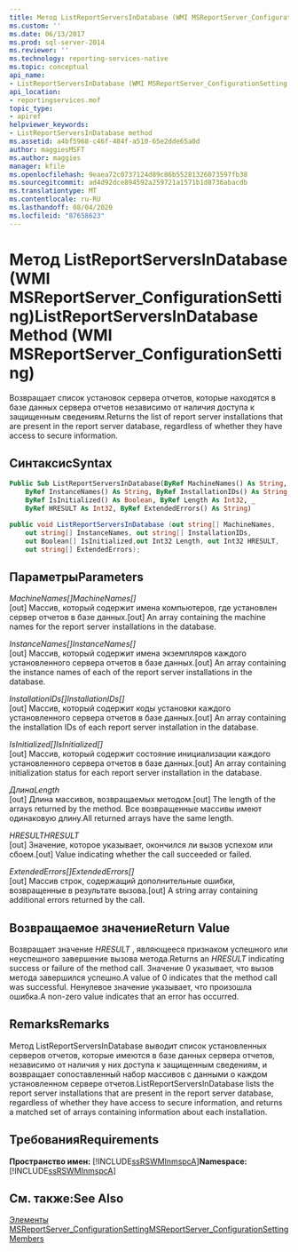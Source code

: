 ```yaml
---
title: Метод ListReportServersInDatabase (WMI MSReportServer_ConfigurationSetting) | Документы Майкрософт
ms.custom: ''
ms.date: 06/13/2017
ms.prod: sql-server-2014
ms.reviewer: ''
ms.technology: reporting-services-native
ms.topic: conceptual
api_name:
- ListReportServersInDatabase (WMI MSReportServer_ConfigurationSetting Class)
api_location:
- reportingservices.mof
topic_type:
- apiref
helpviewer_keywords:
- ListReportServersInDatabase method
ms.assetid: a4bf5968-c46f-484f-a510-65e2dde65a0d
author: maggiesMSFT
ms.author: maggies
manager: kfile
ms.openlocfilehash: 9eaea72c0737124d89c86b55281326073597fb38
ms.sourcegitcommit: ad4d92dce894592a259721a1571b1d8736abacdb
ms.translationtype: MT
ms.contentlocale: ru-RU
ms.lasthandoff: 08/04/2020
ms.locfileid: "87658623"
---
```

# <a name="listreportserversindatabase-method-wmi-msreportserver_configurationsetting"></a><span data-ttu-id="889fc-102">Метод ListReportServersInDatabase (WMI MSReportServer_ConfigurationSetting)</span><span class="sxs-lookup"><span data-stu-id="889fc-102">ListReportServersInDatabase Method (WMI MSReportServer_ConfigurationSetting)</span></span>
  <span data-ttu-id="889fc-103">Возвращает список установок сервера отчетов, которые находятся в базе данных сервера отчетов независимо от наличия доступа к защищенным сведениям.</span><span class="sxs-lookup"><span data-stu-id="889fc-103">Returns the list of report server installations that are present in the report server database, regardless of whether they have access to secure information.</span></span>  
  
## <a name="syntax"></a><span data-ttu-id="889fc-104">Синтаксис</span><span class="sxs-lookup"><span data-stu-id="889fc-104">Syntax</span></span>  
  
```vb  
Public Sub ListReportServersInDatabase(ByRef MachineNames() As String, _  
    ByRef InstanceNames() As String, ByRef InstallationIDs() As String, _  
    ByRef IsInitialized() As Boolean, ByRef Length As Int32, _  
    ByRef HRESULT As Int32, ByRef ExtendedErrors() As String)  
```  
  
```csharp  
public void ListReportServersInDatabase (out string[] MachineNames,   
    out string[] InstanceNames, out string[] InstallationIDs,   
    out Boolean[] IsInitialized,out Int32 Length, out Int32 HRESULT,    
    out string[] ExtendedErrors);  
```  
  
## <a name="parameters"></a><span data-ttu-id="889fc-105">Параметры</span><span class="sxs-lookup"><span data-stu-id="889fc-105">Parameters</span></span>  
 <span data-ttu-id="889fc-106">*MachineNames[]*</span><span class="sxs-lookup"><span data-stu-id="889fc-106">*MachineNames[]*</span></span>  
 <span data-ttu-id="889fc-107">[out] Массив, который содержит имена компьютеров, где установлен сервер отчетов в базе данных.</span><span class="sxs-lookup"><span data-stu-id="889fc-107">[out] An array containing the machine names for the report server installations in the database.</span></span>  
  
 <span data-ttu-id="889fc-108">*InstanceNames[]*</span><span class="sxs-lookup"><span data-stu-id="889fc-108">*InstanceNames[]*</span></span>  
 <span data-ttu-id="889fc-109">[out] Массив, который содержит имена экземпляров каждого установленного сервера отчетов в базе данных.</span><span class="sxs-lookup"><span data-stu-id="889fc-109">[out] An array containing the instance names of each of the report server installations in the database.</span></span>  
  
 <span data-ttu-id="889fc-110">*InstallationIDs[]*</span><span class="sxs-lookup"><span data-stu-id="889fc-110">*InstallationIDs[]*</span></span>  
 <span data-ttu-id="889fc-111">[out] Массив, который содержит коды установки каждого установленного сервера отчетов в базе данных.</span><span class="sxs-lookup"><span data-stu-id="889fc-111">[out] An array containing the installation IDs of each report server installation in the database.</span></span>  
  
 <span data-ttu-id="889fc-112">*IsInitialized[]*</span><span class="sxs-lookup"><span data-stu-id="889fc-112">*IsInitialized[]*</span></span>  
 <span data-ttu-id="889fc-113">[out] Массив, который содержит состояние инициализации каждого установленного сервера отчетов в базе данных.</span><span class="sxs-lookup"><span data-stu-id="889fc-113">[out] An array containing initialization status for each report server installation in the database.</span></span>  
  
 <span data-ttu-id="889fc-114">*Длина*</span><span class="sxs-lookup"><span data-stu-id="889fc-114">*Length*</span></span>  
 <span data-ttu-id="889fc-115">[out] Длина массивов, возвращаемых методом.</span><span class="sxs-lookup"><span data-stu-id="889fc-115">[out] The length of the arrays returned by the method.</span></span> <span data-ttu-id="889fc-116">Все возвращенные массивы имеют одинаковую длину.</span><span class="sxs-lookup"><span data-stu-id="889fc-116">All returned arrays have the same length.</span></span>  
  
 <span data-ttu-id="889fc-117">*HRESULT*</span><span class="sxs-lookup"><span data-stu-id="889fc-117">*HRESULT*</span></span>  
 <span data-ttu-id="889fc-118">[out] Значение, которое указывает, окончился ли вызов успехом или сбоем.</span><span class="sxs-lookup"><span data-stu-id="889fc-118">[out] Value indicating whether the call succeeded or failed.</span></span>  
  
 <span data-ttu-id="889fc-119">*ExtendedErrors[]*</span><span class="sxs-lookup"><span data-stu-id="889fc-119">*ExtendedErrors[]*</span></span>  
 <span data-ttu-id="889fc-120">[out] Массив строк, содержащий дополнительные ошибки, возвращенные в результате вызова.</span><span class="sxs-lookup"><span data-stu-id="889fc-120">[out] A string array containing additional errors returned by the call.</span></span>  
  
## <a name="return-value"></a><span data-ttu-id="889fc-121">Возвращаемое значение</span><span class="sxs-lookup"><span data-stu-id="889fc-121">Return Value</span></span>  
 <span data-ttu-id="889fc-122">Возвращает значение *HRESULT* , являющееся признаком успешного или неуспешного завершение вызова метода.</span><span class="sxs-lookup"><span data-stu-id="889fc-122">Returns an *HRESULT* indicating success or failure of the method call.</span></span> <span data-ttu-id="889fc-123">Значение 0 указывает, что вызов метода завершился успешно.</span><span class="sxs-lookup"><span data-stu-id="889fc-123">A value of 0 indicates that the method call was successful.</span></span> <span data-ttu-id="889fc-124">Ненулевое значение указывает, что произошла ошибка.</span><span class="sxs-lookup"><span data-stu-id="889fc-124">A non-zero value indicates that an error has occurred.</span></span>  
  
## <a name="remarks"></a><span data-ttu-id="889fc-125">Remarks</span><span class="sxs-lookup"><span data-stu-id="889fc-125">Remarks</span></span>  
 <span data-ttu-id="889fc-126">Метод ListReportServersInDatabase выводит список установленных серверов отчетов, которые имеются в базе данных сервера отчетов, независимо от наличия у них доступа к защищенным сведениям, и возвращает сопоставленный набор массивов с данными о каждом установленном сервере отчетов.</span><span class="sxs-lookup"><span data-stu-id="889fc-126">ListReportServersInDatabase lists the report server installations that are present in the report server database, regardless of whether they have access to secure information, and returns a matched set of arrays containing information about each installation.</span></span>  
  
## <a name="requirements"></a><span data-ttu-id="889fc-127">Требования</span><span class="sxs-lookup"><span data-stu-id="889fc-127">Requirements</span></span>  
 <span data-ttu-id="889fc-128">**Пространство имен:** [!INCLUDE[ssRSWMInmspcA](../../includes/ssrswminmspca-md.md)]</span><span class="sxs-lookup"><span data-stu-id="889fc-128">**Namespace:** [!INCLUDE[ssRSWMInmspcA](../../includes/ssrswminmspca-md.md)]</span></span>  
  
## <a name="see-also"></a><span data-ttu-id="889fc-129">См. также:</span><span class="sxs-lookup"><span data-stu-id="889fc-129">See Also</span></span>  
 [<span data-ttu-id="889fc-130">Элементы MSReportServer_ConfigurationSetting</span><span class="sxs-lookup"><span data-stu-id="889fc-130">MSReportServer_ConfigurationSetting Members</span></span>](msreportserver-configurationsetting-members.md)  
  
  
